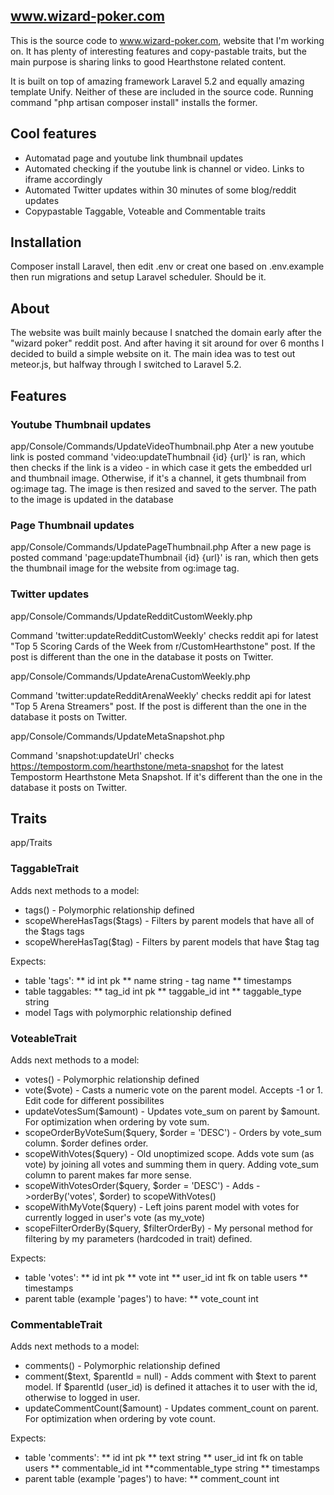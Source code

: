 ## www.wizard-poker.com

This is the source code to www.wizard-poker.com, website that I'm working on. It has plenty of interesting features and copy-pastable traits, but the main purpose is sharing links to good Hearthstone related content.

It is built on top of amazing framework Laravel 5.2 and equally amazing template Unify. Neither of these are included in the source code. Running command "php artisan composer install" installs the former.

## Cool features

* Automatad page and youtube link thumbnail updates
* Automated checking if the youtube link is channel or video. Links to iframe accordingly
* Automated Twitter updates within 30 minutes of some blog/reddit updates
* Copypastable Taggable, Voteable and Commentable traits

## Installation

Composer install Laravel, then edit .env or creat one based on .env.example then run migrations and setup Laravel scheduler. Should be it.

## About

The website was built mainly because I snatched the domain early after the "wizard poker" reddit post. And after having it sit around for over 6 months I decided to build a simple website on it. The main idea was to test out meteor.js, but halfway through I switched to Laravel 5.2.

## Features 

### Youtube Thumbnail updates

app/Console/Commands/UpdateVideoThumbnail.php
Ater a new youtube link is posted command 'video:updateThumbnail {id} {url}' is ran, which then checks if the link is a video - in which case it gets the embedded url and thumbnail image. Otherwise, if it's a channel, it gets thumbnail from og:image tag. The image is then resized and saved to the server. The path to the image is updated in the database

### Page Thumbnail updates

app/Console/Commands/UpdatePageThumbnail.php
After a new page is posted command 'page:updateThumbnail {id} {url}' is ran, which then gets the thumbnail image for the website from og:image tag.

### Twitter updates

app/Console/Commands/UpdateRedditCustomWeekly.php

Command 'twitter:updateRedditCustomWeekly' checks reddit api for latest "Top 5 Scoring Cards of the Week from r/CustomHearthstone" post. If the post is different than the one in the database it posts on Twitter.

app/Console/Commands/UpdateArenaCustomWeekly.php

Command 'twitter:updateRedditArenaWeekly' checks reddit api for latest "Top 5 Arena Streamers" post. If the post is different than the one in the database it posts on Twitter.

app/Console/Commands/UpdateMetaSnapshot.php

Command 'snapshot:updateUrl' checks https://tempostorm.com/hearthstone/meta-snapshot for the latest Tempostorm Hearthstone Meta Snapshot. If it's different than the one in the database it posts on Twitter.

## Traits

app/Traits

### TaggableTrait

Adds next methods to a model:
* tags() - Polymorphic relationship defined
* scopeWhereHasTags($tags) - Filters by parent models that have all of the $tags tags
* scopeWhereHasTag($tag) - Filters by parent models that have $tag tag

Expects:
* table 'tags':
** id int pk
** name string - tag name
** timestamps
* table taggables:
** tag_id int pk
** taggable_id int
** taggable_type string
* model Tags with polymorphic relationship defined

### VoteableTrait

Adds next methods to a model:
* votes() - Polymorphic relationship defined
* vote($vote) - Casts a numeric vote on the parent model. Accepts -1 or 1. Edit code for different possibilites
* updateVotesSum($amount) - Updates vote_sum on parent by $amount. For optimization when ordering by vote sum. 
* scopeOrderByVoteSum($query, $order = 'DESC') - Orders by vote_sum column. $order defines order. 
* scopeWithVotes($query) - Old unoptimized scope. Adds vote sum (as vote) by joining all votes and summing them in query. Adding vote_sum column to parent makes far more sense.
* scopeWithVotesOrder($query, $order = 'DESC') - Adds ->orderBy('votes', $order) to scopeWithVotes()
* scopeWithMyVote($query) - Left joins parent model with votes for currently logged in user's vote (as my_vote)
* scopeFilterOrderBy($query, $filterOrderBy) - My personal method for filtering by my parameters (hardcoded in trait) defined.

Expects:
* table 'votes':
** id int pk
** vote int
** user_id int fk on table users
** timestamps
* parent table (example 'pages') to have:
** vote_count int

### CommentableTrait

Adds next methods to a model:
* comments() - Polymorphic relationship defined
* comment($text, $parentId = null) - Adds comment with $text to parent model. If $parentId (user_id) is defined it attaches it to user with the id, otherwise to logged in user.
* updateCommentCount($amount) - Updates comment_count on parent. For optimization when ordering by vote count. 

Expects:
* table 'comments':
** id int pk
** text string
** user_id int fk on table users
** commentable_id int
**commentable_type string
** timestamps
* parent table (example 'pages') to have:
** comment_count int
